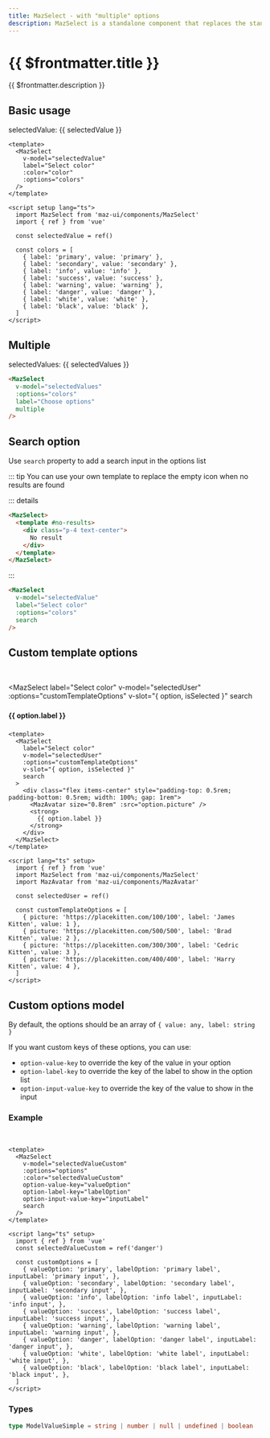 ```yaml
---
title: MazSelect - with "multiple" options
description: MazSelect is a standalone component that replaces the standard html input select with a beautiful design system. There are many options like multiple values, search text field, custom templates options, colors, sizes, disabled, loading, error, warning, valid states, error messages, and icons.
---
```


# {{ $frontmatter.title }}

{{ $frontmatter.description }}

<!--@include: ./../.vitepress/mixins/getting-started.md-->

<!--@include: ./../.vitepress/mixins/maz-input-props.md-->

## Basic usage

<MazSelect
  label="Select color"
  v-model="selectedValue"
  :color="selectedValue"
  :options="colors"
/>

selectedValue: {{ selectedValue }}

```vue
<template>
  <MazSelect
    v-model="selectedValue"
    label="Select color"
    :color="color"
    :options="colors"
  />
</template>

<script setup lang="ts">
  import MazSelect from 'maz-ui/components/MazSelect'
  import { ref } from 'vue'

  const selectedValue = ref()

  const colors = [
    { label: 'primary', value: 'primary' },
    { label: 'secondary', value: 'secondary' },
    { label: 'info', value: 'info' },
    { label: 'success', value: 'success' },
    { label: 'warning', value: 'warning' },
    { label: 'danger', value: 'danger' },
    { label: 'white', value: 'white' },
    { label: 'black', value: 'black' },
  ]
</script>
```

## Multiple

<MazSelect
  v-model="selectedValues"
  :options="colors"
  label="Choose options"
  multiple
/>

selectedValues: {{ selectedValues }}

```html
<MazSelect
  v-model="selectedValues"
  :options="colors"
  label="Choose options"
  multiple
/>
```

## Search option

Use `search` property to add a search input in the options list

::: tip
You can use your own template to replace the empty icon when no results are found

::: details

```html
<MazSelect>
  <template #no-results>
    <div class="p-4 text-center">
      No result
    </div>
  </template>
</MazSelect>
```

:::

<MazSelect label="Select color" v-model="selectedValue" :options="colors" search />

```html
<MazSelect
  v-model="selectedValue"
  label="Select color"
  :options="colors"
  search
/>
```

## Custom template options

<br />

<MazSelect
  label="Select color"
  v-model="selectedUser"
  :options="customTemplateOptions"
  v-slot="{ option, isSelected }"
  search
>
  <div class="flex items-center" style="padding-top: 0.5rem; padding-bottom: 0.5rem; width: 100%; gap: 1rem">
    <MazAvatar size="0.8rem" :src="option.picture" />
    <strong>
      {{ option.label }}
    </strong>
  </div>
</MazSelect>

```vue{6}
<template>
  <MazSelect
    label="Select color"
    v-model="selectedUser"
    :options="customTemplateOptions"
    v-slot="{ option, isSelected }"
    search
  >
    <div class="flex items-center" style="padding-top: 0.5rem; padding-bottom: 0.5rem; width: 100%; gap: 1rem">
      <MazAvatar size="0.8rem" :src="option.picture" />
      <strong>
        {{ option.label }}
      </strong>
    </div>
  </MazSelect>
</template>

<script lang="ts" setup>
  import { ref } from 'vue'
  import MazSelect from 'maz-ui/components/MazSelect'
  import MazAvatar from 'maz-ui/components/MazAvatar'

  const selectedUser = ref()

  const customTemplateOptions = [
    { picture: 'https://placekitten.com/100/100', label: 'James Kitten', value: 1 },
    { picture: 'https://placekitten.com/500/500', label: 'Brad Kitten', value: 2 },
    { picture: 'https://placekitten.com/300/300', label: 'Cedric Kitten', value: 3 },
    { picture: 'https://placekitten.com/400/400', label: 'Harry Kitten', value: 4 },
  ]
</script>
```

## Custom options model

By default, the options should be an array of `{ value: any, label: string }`

If you want custom keys of these options, you can use:

- `option-value-key` to override the key of the value in your option
- `option-label-key` to override the key of the label to show in the option list
- `option-input-value-key` to override the key of the value to show in the input

### Example

<br />

<MazSelect
  v-model="selectedValueCustom"
  :options="customOptions"
  :color="selectedValueCustom"
  option-value-key="valueOption"
  option-label-key="labelOption"
  option-input-value-key="inputLabel"
  search
/>

```vue
<template>
  <MazSelect
    v-model="selectedValueCustom"
    :options="options"
    :color="selectedValueCustom"
    option-value-key="valueOption"
    option-label-key="labelOption"
    option-input-value-key="inputLabel"
    search
  />
</template>

<script lang="ts" setup>
  import { ref } from 'vue'
  const selectedValueCustom = ref('danger')

  const customOptions = [
    { valueOption: 'primary', labelOption: 'primary label', inputLabel: 'primary input', },
    { valueOption: 'secondary', labelOption: 'secondary label', inputLabel: 'secondary input', },
    { valueOption: 'info', labelOption: 'info label', inputLabel: 'info input', },
    { valueOption: 'success', labelOption: 'success label', inputLabel: 'success input', },
    { valueOption: 'warning', labelOption: 'warning label', inputLabel: 'warning input', },
    { valueOption: 'danger', labelOption: 'danger label', inputLabel: 'danger input', },
    { valueOption: 'white', labelOption: 'white label', inputLabel: 'white input', },
    { valueOption: 'black', labelOption: 'black label', inputLabel: 'black input', },
  ]
</script>
```

<script setup lang="ts">
  import { ref } from 'vue'

  const selectedValue = ref()
  const selectedValueCustom = ref('danger')
  const selectedUser = ref()
  const selectedValues = ref()

  const colors = [
    { label: 'primary', value: 'primary' },
    { label: 'secondary', value: 'secondary' },
    { label: 'info', value: 'info' },
    { label: 'success', value: 'success' },
    { label: 'warning', value: 'warning' },
    { label: 'danger', value: 'danger' },
    { label: 'white', value: 'white' },
    { label: 'black', value: 'black' },
  ]

  const customTemplateOptions = [
    { picture: 'https://placekitten.com/100/100', label: 'James Kitten', value: 1 },
    { picture: 'https://placekitten.com/500/500', label: 'Brad Kitten', value: 2 },
    { picture: 'https://placekitten.com/300/300', label: 'Cedric Kitten', value: 3 },
    { picture: 'https://placekitten.com/400/400', label: 'Harry Kitten', value: 4 },
  ]

  const customOptions = [
    { valueOption: 'primary', labelOption: 'primary label', inputLabel: 'primary input', },
    { valueOption: 'secondary', labelOption: 'secondary label', inputLabel: 'secondary input', },
    { valueOption: 'info', labelOption: 'info label', inputLabel: 'info input', },
    { valueOption: 'success', labelOption: 'success label', inputLabel: 'success input', },
    { valueOption: 'warning', labelOption: 'warning label', inputLabel: 'warning input', },
    { valueOption: 'danger', labelOption: 'danger label', inputLabel: 'danger input', },
    { valueOption: 'white', labelOption: 'white label', inputLabel: 'white input', },
    { valueOption: 'black', labelOption: 'black label', inputLabel: 'black input', },
  ]
</script>

### Types

```ts
type ModelValueSimple = string | number | null | undefined | boolean
```

<!--@include: ./../.vitepress/generated-docs/maz-select.doc.md-->

